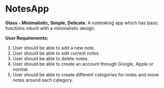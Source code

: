 # NotesApp
<b>Glass - Minimalistic, Simple, Delicate. </b>
A notetaking app which has basic functions inbuilt with a minimalistic design.

<b>User Requirements:</b>

1. User should be able to add a new note.
2. User should be able to edit current notes.
3. User should be able to delete notes.
4. User should be able to create an account through Google, Apple or normal.
5. User should be able to create different categories for notes and move notes around each category.
